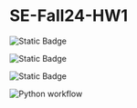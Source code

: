 # SE-Fall24-HW1

![Static Badge](https://img.shields.io/badge/language-python-green)

![Static Badge](https://img.shields.io/badge/license-MIT-blue)

![Static Badge](https://img.shields.io/badge/platform-linux-red)

![Python workflow](https://github.com/github/docs/actions/workflows/workflow.yml/badge.svg)
